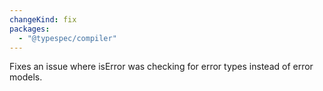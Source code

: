 ```yaml
---
changeKind: fix
packages:
  - "@typespec/compiler"
---
```


Fixes an issue where isError was checking for error types instead of error models.
